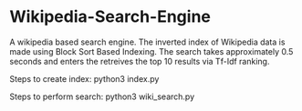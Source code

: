 # Wikipedia-Search-Engine
A wikipedia based search engine. The inverted index of Wikipedia data is made using Block Sort Based Indexing. The search takes approximately 0.5 seconds and enters the retreives the top 10 results via Tf-Idf ranking.

Steps to create index:
python3 index.py <path to data dump> <path to index file>

Steps to perform search:
python3 wiki_search.py 
